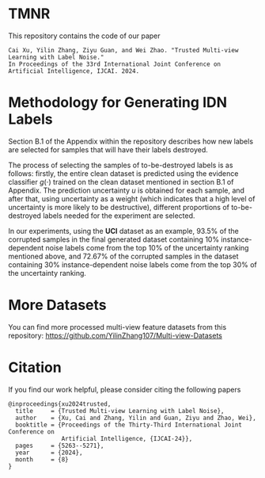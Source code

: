 # TMNR
This repository contains the code of our paper 
```
Cai Xu, Yilin Zhang, Ziyu Guan, and Wei Zhao. "Trusted Multi-view Learning with Label Noise."
In Proceedings of the 33rd International Joint Conference on Artificial Intelligence, IJCAI. 2024.
```

# Methodology for Generating IDN Labels
Section B.1 of the Appendix within the repository describes how new labels are selected for samples that will have their labels destroyed.

The process of selecting the samples of to-be-destroyed labels is as follows: firstly, the entire clean dataset is predicted using the evidence classifier $g(\cdot)$ trained on the clean dataset mentioned in section B.1 of Appendix. The prediction uncertainty $u$ is obtained for each sample, and after that, using uncertainty as a weight (which indicates that a high level of uncertainty is more likely to be destructive), different proportions of to-be-destroyed labels needed for the experiment are selected.

In our experiments, using the **UCI** dataset as an example, 93.5% of the corrupted samples in the final generated dataset containing 10% instance-dependent noise labels come from the top 10% of the uncertainty ranking mentioned above, and 72.67% of the corrupted samples in the dataset containing 30% instance-dependent noise labels come from the top 30% of the uncertainty ranking.

# More Datasets
You can find more processed multi-view feature datasets from this repository: https://github.com/YilinZhang107/Multi-view-Datasets

# Citation
If you find our work helpful, please consider citing the following papers
```
@inproceedings{xu2024trusted,
  title     = {Trusted Multi-view Learning with Label Noise},
  author    = {Xu, Cai and Zhang, Yilin and Guan, Ziyu and Zhao, Wei},
  booktitle = {Proceedings of the Thirty-Third International Joint Conference on
               Artificial Intelligence, {IJCAI-24}},
  pages     = {5263--5271},
  year      = {2024},
  month     = {8}
}
```
